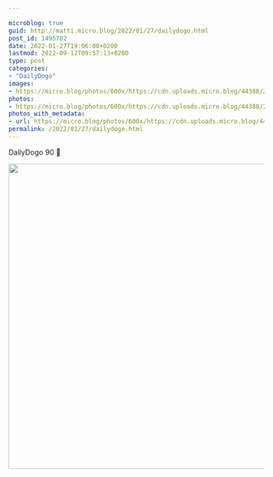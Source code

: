 ```yaml
---

microblog: true
guid: http://matti.micro.blog/2022/01/27/dailydogo.html
post_id: 1495702
date: 2022-01-27T19:06:00+0200
lastmod: 2022-09-12T09:57:13+0200
type: post
categories:
- "DailyDogo"
images:
- https://micro.blog/photos/600x/https://cdn.uploads.micro.blog/44388/2022/e1774cfe60.jpg
photos:
- https://micro.blog/photos/600x/https://cdn.uploads.micro.blog/44388/2022/e1774cfe60.jpg
photos_with_metadata:
- url: https://micro.blog/photos/600x/https://cdn.uploads.micro.blog/44388/2022/e1774cfe60.jpg
permalink: /2022/01/27/dailydogo.html
---
```

DailyDogo 90 🐶

<img src="/media/uploads/2022/e1774cfe60.jpg" width="600" height="600" alt="" />
